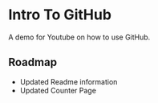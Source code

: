 # Intro To GitHub
A demo for Youtube on how to use GitHub.

## Roadmap
* Updated Readme information
* Updated Counter Page